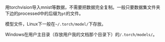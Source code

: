 用torchvision导入mnist等数据，不需要把数据完全复制。一般只要数据集文件夹下边的processed中的后缀为`pt`的文件。

模型文件，Linux下一般在`~/.torch/model/`下存放。

Windows在用户主目录（存放用户我的文档那个目录下）的`/.torch/models/`。